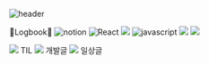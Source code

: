 ![header](https://capsule-render.vercel.app/api?text=Joy%20Github!&type=waving&height=200&color=gradient)

📝Logbook📝
![notion](https://img.shields.io/badge/-notion-c96196?&logo=Next.js&logoColor=white)
![React](https://img.shields.io/badge/-React-61DAFB?&logo=react&logoColor=white)
<img src="https://img.shields.io/badge/TypeScript-3178C6?style=flat&logo=TypeScript&logoColor=white"/> 
    ![javascript](https://img.shields.io/badge/-JavaScript-F7E01C?&logo=JavaScript&logoColor=white)
<img src="https://img.shields.io/badge/CSS3-1572B6?style=flat&logo=CSS3&logoColor=white"/>
    <img src="https://img.shields.io/badge/HTML5-E34F26?style=flat&logo=HTML5&logoColor=white"/>
    
    
<img src="https://img.shields.io/badge/아이콘내용-바탕색?style=flat&logo=로고이름&logoColor=white"/> TIL
<img src="https://img.shields.io/badge/아이콘내용-바탕색?style=flat&logo=로고이름&logoColor=white"/> 개발글
<img src="https://img.shields.io/badge/아이콘내용-바탕색?style=flat&logo=로고이름&logoColor=white"/> 일상글
